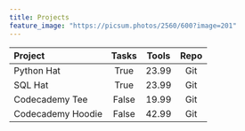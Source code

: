 ```yaml
---
title: Projects
feature_image: "https://picsum.photos/2560/600?image=201"
---
```


| Project              | Tasks | Tools | Repo |
| :---------------- | :------: | :------: | :------: |
| Python Hat        |   True   | 23.99 | Git  |
| SQL Hat           |   True   | 23.99 | Git |
| Codecademy Tee    |  False   | 19.99 | Git |
| Codecademy Hoodie |  False   | 42.99 | Git |